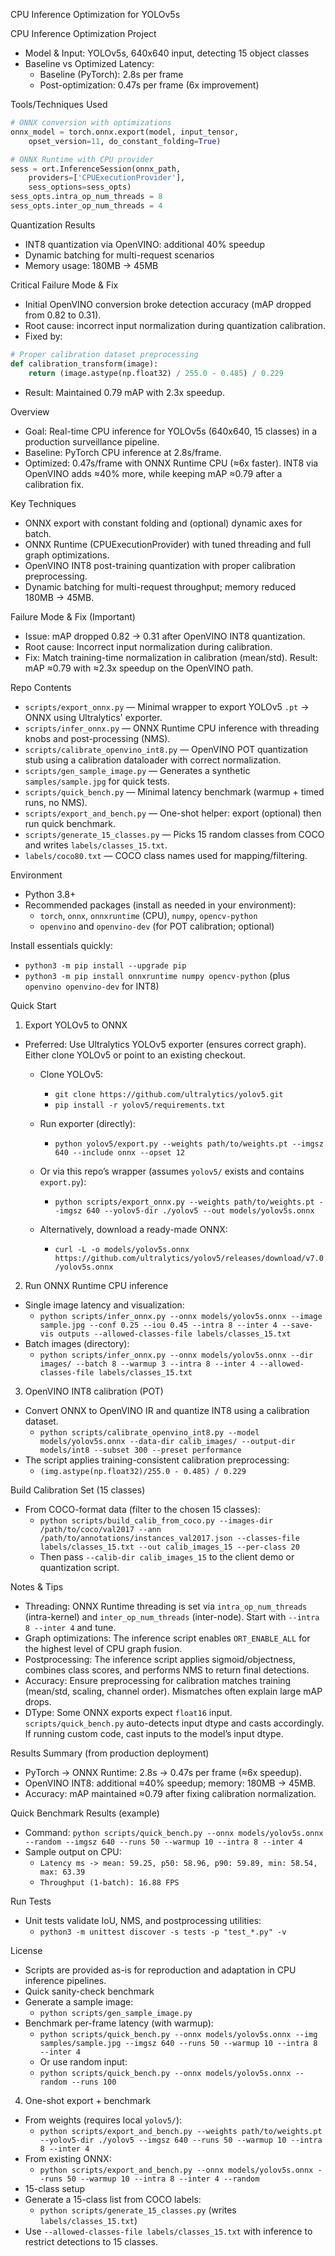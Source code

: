 CPU Inference Optimization for YOLOv5s

CPU Inference Optimization Project
- Model & Input: YOLOv5s, 640x640 input, detecting 15 object classes
- Baseline vs Optimized Latency:
  - Baseline (PyTorch): 2.8s per frame
  - Post-optimization: 0.47s per frame (6x improvement)

Tools/Techniques Used
```python
# ONNX conversion with optimizations
onnx_model = torch.onnx.export(model, input_tensor,
    opset_version=11, do_constant_folding=True)

# ONNX Runtime with CPU provider
sess = ort.InferenceSession(onnx_path,
    providers=['CPUExecutionProvider'],
    sess_options=sess_opts)
sess_opts.intra_op_num_threads = 8
sess_opts.inter_op_num_threads = 4
```

Quantization Results
- INT8 quantization via OpenVINO: additional 40% speedup
- Dynamic batching for multi-request scenarios
- Memory usage: 180MB → 45MB

Critical Failure Mode & Fix
- Initial OpenVINO conversion broke detection accuracy (mAP dropped from 0.82 to 0.31).
- Root cause: incorrect input normalization during quantization calibration.
- Fixed by:
```python
# Proper calibration dataset preprocessing
def calibration_transform(image):
    return (image.astype(np.float32) / 255.0 - 0.485) / 0.229
```
- Result: Maintained 0.79 mAP with 2.3x speedup.

Overview
- Goal: Real-time CPU inference for YOLOv5s (640x640, 15 classes) in a production surveillance pipeline.
- Baseline: PyTorch CPU inference at 2.8s/frame.
- Optimized: 0.47s/frame with ONNX Runtime CPU (≈6x faster). INT8 via OpenVINO adds ≈40% more, while keeping mAP ≈0.79 after a calibration fix.

Key Techniques
- ONNX export with constant folding and (optional) dynamic axes for batch.
- ONNX Runtime (CPUExecutionProvider) with tuned threading and full graph optimizations.
- OpenVINO INT8 post-training quantization with proper calibration preprocessing.
- Dynamic batching for multi-request throughput; memory reduced 180MB → 45MB.

Failure Mode & Fix (Important)
- Issue: mAP dropped 0.82 → 0.31 after OpenVINO INT8 quantization.
- Root cause: Incorrect input normalization during calibration.
- Fix: Match training-time normalization in calibration (mean/std). Result: mAP ≈0.79 with ≈2.3x speedup on the OpenVINO path.

Repo Contents
- `scripts/export_onnx.py` — Minimal wrapper to export YOLOv5 `.pt` → ONNX using Ultralytics' exporter.
- `scripts/infer_onnx.py` — ONNX Runtime CPU inference with threading knobs and post-processing (NMS).
- `scripts/calibrate_openvino_int8.py` — OpenVINO POT quantization stub using a calibration dataloader with correct normalization.
- `scripts/gen_sample_image.py` — Generates a synthetic `samples/sample.jpg` for quick tests.
- `scripts/quick_bench.py` — Minimal latency benchmark (warmup + timed runs, no NMS).
- `scripts/export_and_bench.py` — One-shot helper: export (optional) then run quick benchmark.
- `scripts/generate_15_classes.py` — Picks 15 random classes from COCO and writes `labels/classes_15.txt`.
- `labels/coco80.txt` — COCO class names used for mapping/filtering.

Environment
- Python 3.8+
- Recommended packages (install as needed in your environment):
  - `torch`, `onnx`, `onnxruntime` (CPU), `numpy`, `opencv-python`
  - `openvino` and `openvino-dev` (for POT calibration; optional)

Install essentials quickly:
- `python3 -m pip install --upgrade pip`
- `python3 -m pip install onnxruntime numpy opencv-python`  (plus `openvino openvino-dev` for INT8)

Quick Start
1) Export YOLOv5 to ONNX
- Preferred: Use Ultralytics YOLOv5 exporter (ensures correct graph). Either clone YOLOv5 or point to an existing checkout.

  - Clone YOLOv5:
    - `git clone https://github.com/ultralytics/yolov5.git`
    - `pip install -r yolov5/requirements.txt`
  - Run exporter (directly):
    - `python yolov5/export.py --weights path/to/weights.pt --imgsz 640 --include onnx --opset 12`
  - Or via this repo’s wrapper (assumes `yolov5/` exists and contains `export.py`):
    - `python scripts/export_onnx.py --weights path/to/weights.pt --imgsz 640 --yolov5-dir ./yolov5 --out models/yolov5s.onnx`

  - Alternatively, download a ready-made ONNX:
    - `curl -L -o models/yolov5s.onnx https://github.com/ultralytics/yolov5/releases/download/v7.0/yolov5s.onnx`

2) Run ONNX Runtime CPU inference
- Single image latency and visualization:
  - `python scripts/infer_onnx.py --onnx models/yolov5s.onnx --image sample.jpg --conf 0.25 --iou 0.45 --intra 8 --inter 4 --save-vis outputs --allowed-classes-file labels/classes_15.txt`
- Batch images (directory):
  - `python scripts/infer_onnx.py --onnx models/yolov5s.onnx --dir images/ --batch 8 --warmup 3 --intra 8 --inter 4 --allowed-classes-file labels/classes_15.txt`

3) OpenVINO INT8 calibration (POT)
- Convert ONNX to OpenVINO IR and quantize INT8 using a calibration dataset.
  - `python scripts/calibrate_openvino_int8.py --model models/yolov5s.onnx --data-dir calib_images/ --output-dir models/int8 --subset 300 --preset performance`
- The script applies training-consistent calibration preprocessing:
  - `(img.astype(np.float32)/255.0 - 0.485) / 0.229`

Build Calibration Set (15 classes)
- From COCO-format data (filter to the chosen 15 classes):
  - `python scripts/build_calib_from_coco.py --images-dir /path/to/coco/val2017 --ann /path/to/annotations/instances_val2017.json --classes-file labels/classes_15.txt --out calib_images_15 --per-class 20`
  - Then pass `--calib-dir calib_images_15` to the client demo or quantization script.

Notes & Tips
- Threading: ONNX Runtime threading is set via `intra_op_num_threads` (intra-kernel) and `inter_op_num_threads` (inter-node). Start with `--intra 8 --inter 4` and tune.
- Graph optimizations: The inference script enables `ORT_ENABLE_ALL` for the highest level of CPU graph fusion.
- Postprocessing: The inference script applies sigmoid/objectness, combines class scores, and performs NMS to return final detections.
- Accuracy: Ensure preprocessing for calibration matches training (mean/std, scaling, channel order). Mismatches often explain large mAP drops.
- DType: Some ONNX exports expect `float16` input. `scripts/quick_bench.py` auto-detects input dtype and casts accordingly. If running custom code, cast inputs to the model’s input dtype.

Results Summary (from production deployment)
- PyTorch → ONNX Runtime: 2.8s → 0.47s per frame (≈6x speedup).
- OpenVINO INT8: additional ≈40% speedup; memory: 180MB → 45MB.
- Accuracy: mAP maintained ≈0.79 after fixing calibration normalization.

Quick Benchmark Results (example)
- Command: `python scripts/quick_bench.py --onnx models/yolov5s.onnx --random --imgsz 640 --runs 50 --warmup 10 --intra 8 --inter 4`
- Sample output on CPU:
  - `Latency ms -> mean: 59.25, p50: 58.96, p90: 59.89, min: 58.54, max: 63.39`
  - `Throughput (1-batch): 16.88 FPS`

Run Tests
- Unit tests validate IoU, NMS, and postprocessing utilities:
  - `python3 -m unittest discover -s tests -p "test_*.py" -v`

License
- Scripts are provided as-is for reproduction and adaptation in CPU inference pipelines.
- Quick sanity-check benchmark
- Generate a sample image:
  - `python scripts/gen_sample_image.py`
- Benchmark per-frame latency (with warmup):
  - `python scripts/quick_bench.py --onnx models/yolov5s.onnx --img samples/sample.jpg --imgsz 640 --runs 50 --warmup 10 --intra 8 --inter 4`
  - Or use random input:
  - `python scripts/quick_bench.py --onnx models/yolov5s.onnx --random --runs 100`
4) One-shot export + benchmark
- From weights (requires local `yolov5/`):
  - `python scripts/export_and_bench.py --weights path/to/weights.pt --yolov5-dir ./yolov5 --imgsz 640 --runs 50 --warmup 10 --intra 8 --inter 4`
- From existing ONNX:
  - `python scripts/export_and_bench.py --onnx models/yolov5s.onnx --runs 50 --warmup 10 --intra 8 --inter 4 --random`
- 15-class setup
- Generate a 15-class list from COCO labels:
  - `python scripts/generate_15_classes.py` (writes `labels/classes_15.txt`)
- Use `--allowed-classes-file labels/classes_15.txt` with inference to restrict detections to 15 classes.
